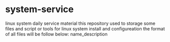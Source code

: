 # system-service
linux system daily service material
this repository used to storage some files and script or tools for linux system install and configureation
the format of all files will be follow below:
    name_description   
